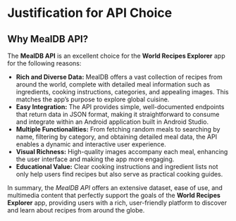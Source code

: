 # Justification for API Choice

## Why MealDB API?

The **MealDB API** is an excellent choice for the **World Recipes Explorer** app for the following reasons:

<ul style="list-style-type: disc; padding-left: 20px;">
  <li><strong>Rich and Diverse Data:</strong> MealDB offers a vast collection of recipes from around the world, complete with detailed meal information such as ingredients, cooking instructions, categories, and appealing images. This matches the app’s purpose to explore global cuisine.</li>
  
  <li><strong>Easy Integration:</strong> The API provides simple, well-documented endpoints that return data in JSON format, making it straightforward to consume and integrate within an Android application built in Android Studio.</li>
  
  <li><strong>Multiple Functionalities:</strong> From fetching random meals to searching by name, filtering by category, and obtaining detailed meal data, the API enables a dynamic and interactive user experience.</li>
  
  <li><strong>Visual Richness:</strong> High-quality images accompany each meal, enhancing the user interface and making the app more engaging.</li>
  
  <li><strong>Educational Value:</strong> Clear cooking instructions and ingredient lists not only help users find recipes but also serve as practical cooking guides.</li>
</ul>

<p style="margin-top: 1em;">
  In summary, the <em>MealDB API</em> offers an extensive dataset, ease of use, and multimedia content that perfectly support the goals of the <strong>World Recipes Explorer</strong> app, providing users with a rich, user-friendly platform to discover and learn about recipes from around the globe.
</p>
